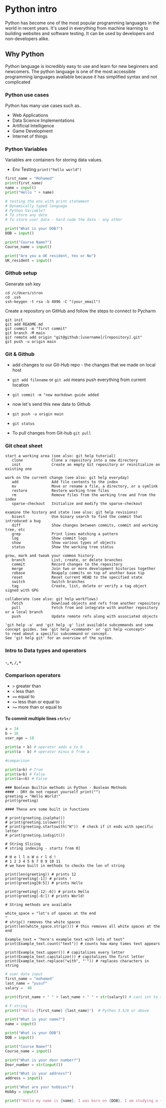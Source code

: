 # Python intro
Python has become one of the most popular programming languages in the world in recent years. It's used in everything from machine learning to building websites and software testing. It can be used by developers and non-developers alike.
##  Why Python
Python language is incredibly easy to use and learn for new beginners and newcomers. The python language is one of the most accessible programming languages available because it has simplified syntax and not complicated

### Python use cases

Python has many use cases such as..
* Web Applications
* Data Science Implementations
* Artificial Intelligence
* Game Development
* Internet of things

### Python Variables

Variables are containers for storing data values.

 - Env Testing `print("hello world")`


```python
first_name = "Mohamed"
print(first_name)
name = input()
print("Hello " + name)
```
```python
# testing the env with print statement
# Dynamically typed language
# Python Variable?
# To store any data
# To store user data - hard code the data - any other 

print("What is your DOB?")
DOB = input()

print("Course Name?")
Course_name = input()

print("Are you a UK resident, Yes or No")
UK_resident = input()

```
### Github setup

Generate ssh key

```
cd /c/Users/stron
cd .ssh
ssh-keygen -t rsa -b 4096 -C "(your_email")
```

Create a repository on GitHub and follow the steps to connect to Pycharm

```
git init
git add README.md
git commit -m "first commit"
git branch -M main
git remote add origin "git@github:[username]/[repository].git"
git push -u origin main
```


### Git & Github

- add changes to our Git-Hub repo - the changes that we made on local host

- `git add filename` or `git add` means push everything from current location
- `git commit -m "new markdown guide added`
- now let's send this new data to Github
- `git push -u origin main`
- `git status`


- To pull changes from Git-hub `git pull`

### Git cheat sheet

```These are common Git commands used in various situations:
start a working area (see also: git help tutorial)
   clone             Clone a repository into a new directory
   init              Create an empty Git repository or reinitialize an existing one

work on the current change (see also: git help everyday)
   add               Add file contents to the index
   mv                Move or rename a file, a directory, or a symlink
   restore           Restore working tree files
   rm                Remove files from the working tree and from the index
   sparse-checkout   Initialize and modify the sparse-checkout

examine the history and state (see also: git help revisions)
   bisect            Use binary search to find the commit that introduced a bug
   diff              Show changes between commits, commit and working tree, etc
   grep              Print lines matching a pattern
   log               Show commit logs
   show              Show various types of objects
   status            Show the working tree status

grow, mark and tweak your common history
   branch            List, create, or delete branches
   commit            Record changes to the repository
   merge             Join two or more development histories together
   rebase            Reapply commits on top of another base tip
   reset             Reset current HEAD to the specified state
   switch            Switch branches
   tag               Create, list, delete or verify a tag object signed with GPG

collaborate (see also: git help workflows)
   fetch             Download objects and refs from another repository
   pull              Fetch from and integrate with another repository or a local branch
   push              Update remote refs along with associated objects

'git help -a' and 'git help -g' list available subcommands and some
concept guides. See 'git help <command>' or 'git help <concept>'
to read about a specific subcommand or concept.
See 'git help git' for an overview of the system.
```

### Intro to Data types and operators
#### `-`, `+`, `/`, `*` 


### Comparison operators
- `>` greater than
- `<` less than
- `==` equal to
- `<=` less than or equal to
- `>=` more than or equal to
#### To commit multiple lines `ctrl+/`


```python
a = 24
b = 16
user_age = 18

print(a + b) # operator adds a to b
print(a - b) # operator minus b from a

#comparison

print(a>b) # True
print(a<b) # False
print(a==b) # False
```
```
### Boolean Builtin methods in Python - Boolean Methods
#### - DRY do not repeat yourself print("")
greeting = "Hello World!"
print(greeting)

#### These are some built in functions

# print(greeting.isalpha())
# print(greeting.islower())
# print(greeting.startswith("H"))  # check if it ends with specific letter
# print(greeting.isdigit())

# String Slicing
# string indexing - starts from 0]

# H e l l o W o r l d !
# 1 2 3 4 5 6 7 8 9 10 11
# we have built in methods to checks the len of string

print(len(greeting)) # prints 12
print(greeting[-1]) # prints !
print(greeting[0:5]) # prints Hello

print(greeting[-12:-6]) # prints Hello
print(greeting[-6:]) # prints World!

# String methods are available

white_space = "lot's of spaces at the end                                 "
# strip() removes the white spaces
print(len(white_space.strip())) # this removes all white spaces at the end

Example_text = "here's example text with lots of text"
print(Example_text.count("text")) # counts how many times text appears

print(Example_text.upper()) # capitalizes every letter
print(Example_text.capitalize()) # capitalizes the first letter
print(Example_text.replace("with", "'")) # replaces characters in string

```

```python
# user data input
first_name = "mohamed"
last_name = "yusuf"
salary =  40

print(first_name + " " + last_name + " " + str(salary)) # cast int to string using string()

# F-string
print(f"Hello {first_name} {last_name}")  # Python 3.5/6 or above

print("What is your name?")
name = input()

print("What is your DOB")
DOB = input()

print("Course Name?")
Course_name = input()

print("What is your door number?")
Door_number = str(input())

print("What is your address?")
address = input()

print("What are your hobbies?")
Hobby = input()

print(f"Hello my name is {name}, I was born on {DOB}, I am studying a {Course_name} course, I live in {Door_number} {address} and I enjoy {Hobby}")
```